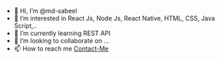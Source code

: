 - 👋 Hi, I’m @md-sabeel
- 👀 I’m interested in React Js, Node Js, React Native, HTML, CSS, Java Script,..
- 🌱 I’m currently learning REST API
- 💞️ I’m looking to collaborate on ...
- 📫 How to reach me [Contact-Me](https://www.mddevelopers.tk/p/contact-us_23.html)

<!---
md-sabeel/md-sabeel is a ✨ special ✨ repository because its `README.md` (this file) appears on your GitHub profile.
You can click the Preview link to take a look at your changes.
--->

